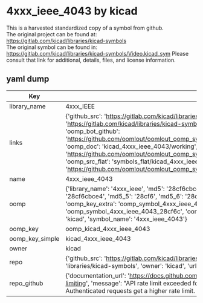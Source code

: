 # 4xxx_ieee_4043 by kicad  
This is a harvested standardized copy of a symbol from github.  
The original project can be found at:  
https://gitlab.com/kicad/libraries/kicad-symbols  
The original symbol can be found in:
https://gitlab.com/kicad/libraries/kicad-symbols/Video.kicad_sym
Please consult that link for additional, details, files, and license information.  
## yaml dump  
| Key | Value |  
| --- | --- |  
| library_name | 4xxx_IEEE |  
| links | {'github_src': 'https://gitlab.com/kicad/libraries/kicad-symbols/Video.kicad_sym', 'github_src_repo': 'https://gitlab.com/kicad/libraries/kicad-symbols', 'oomp_bot': 'kicad_4xxx_ieee_4043/working', 'oomp_bot_github': 'https://github.com/oomlout/oomlout_oomp_symbol_bot/tree/main/kicad_4xxx_ieee_4043/working', 'oomp_doc': 'kicad_4xxx_ieee_4043/working', 'oomp_doc_github': 'https://github.com/oomlout/oomlout_oomp_symbol_doc/tree/main/kicad_4xxx_ieee_4043/working', 'oomp_src_flat': 'symbols_flat/kicad_4xxx_ieee_4043/working', 'oomp_src_flat_github': 'https://github.com/oomlout/oomlout_oomp_symbol_src/tree/main/kicad_4xxx_ieee_4043/working'} |  
| name | 4xxx_ieee_4043 |  
| oomp | {'library_name': '4xxx_ieee', 'md5': '28cf6cbce408e3dfc355a43aa61f1f71', 'md5_10': '28cf6cbce4', 'md5_5': '28cf6', 'md5_6': '28cf6c', 'oomp_key': 'oomp_4xxx_ieee_4043', 'oomp_key_extra': 'oomp_symbol_4xxx_ieee_4043', 'oomp_key_full': 'oomp_symbol_4xxx_ieee_4043_28cf6c', 'oomp_key_simple': '4xxx_ieee_4043', 'owner_name': 'kicad', 'symbol_name': '4xxx_ieee_4043'} |  
| oomp_key | oomp_kicad_4xxx_ieee_4043 |  
| oomp_key_simple | kicad_4xxx_ieee_4043 |  
| owner | kicad |  
| repo | {'github_src': 'https://gitlab.com/kicad/libraries/kicad-symbols/Video.kicad_sym', 'name': 'libraries/kicad-symbols', 'owner': 'kicad', 'url': 'https://gitlab.com/kicad/libraries/kicad-symbols'} |  
| repo_github | {'documentation_url': 'https://docs.github.com/rest/overview/resources-in-the-rest-api#rate-limiting', 'message': "API rate limit exceeded for 84.66.173.59. (But here's the good news: Authenticated requests get a higher rate limit. Check out the documentation for more details.)"} |  

